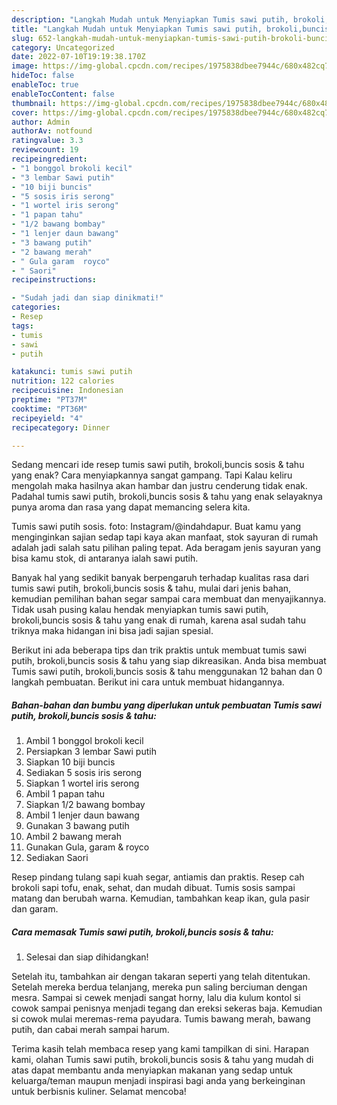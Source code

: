 ```yaml
---
description: "Langkah Mudah untuk Menyiapkan Tumis sawi putih, brokoli,buncis sosis &amp;amp; tahu, Lezat Sekali"
title: "Langkah Mudah untuk Menyiapkan Tumis sawi putih, brokoli,buncis sosis &amp;amp; tahu, Lezat Sekali"
slug: 652-langkah-mudah-untuk-menyiapkan-tumis-sawi-putih-brokoli-buncis-sosis-and-amp-tahu-lezat-sekali
category: Uncategorized
date: 2022-07-10T19:19:38.170Z
image: https://img-global.cpcdn.com/recipes/1975838dbee7944c/680x482cq70/tumis-sawi-putih-brokolibuncis-sosis-tahu-foto-resep-utama.jpg
hideToc: false
enableToc: true
enableTocContent: false
thumbnail: https://img-global.cpcdn.com/recipes/1975838dbee7944c/680x482cq70/tumis-sawi-putih-brokolibuncis-sosis-tahu-foto-resep-utama.jpg
cover: https://img-global.cpcdn.com/recipes/1975838dbee7944c/680x482cq70/tumis-sawi-putih-brokolibuncis-sosis-tahu-foto-resep-utama.jpg
author: Admin
authorAv: notfound
ratingvalue: 3.3
reviewcount: 19
recipeingredient:
- "1 bonggol brokoli kecil"
- "3 lembar Sawi putih"
- "10 biji buncis"
- "5 sosis iris serong"
- "1 wortel iris serong"
- "1 papan tahu"
- "1/2 bawang bombay"
- "1 lenjer daun bawang"
- "3 bawang putih"
- "2 bawang merah"
- " Gula garam  royco"
- " Saori"
recipeinstructions:

- "Sudah jadi dan siap dinikmati!"
categories:
- Resep
tags:
- tumis
- sawi
- putih

katakunci: tumis sawi putih 
nutrition: 122 calories
recipecuisine: Indonesian
preptime: "PT37M"
cooktime: "PT36M"
recipeyield: "4"
recipecategory: Dinner

---
```



Sedang mencari ide resep tumis sawi putih, brokoli,buncis sosis &amp; tahu yang enak? Cara menyiapkannya sangat gampang. Tapi Kalau keliru mengolah maka hasilnya akan hambar dan justru cenderung tidak enak. Padahal tumis sawi putih, brokoli,buncis sosis &amp; tahu yang enak selayaknya punya aroma dan rasa yang dapat memancing selera kita.


Tumis sawi putih sosis. foto: Instagram/@indahdapur. Buat kamu yang menginginkan sajian sedap tapi kaya akan manfaat, stok sayuran di rumah adalah jadi salah satu pilihan paling tepat. Ada beragam jenis sayuran yang bisa kamu stok, di antaranya ialah sawi putih.

Banyak hal yang sedikit banyak berpengaruh terhadap kualitas rasa dari tumis sawi putih, brokoli,buncis sosis &amp; tahu, mulai dari jenis bahan, kemudian pemilihan bahan segar sampai cara membuat dan menyajikannya. Tidak usah pusing kalau hendak menyiapkan tumis sawi putih, brokoli,buncis sosis &amp; tahu yang enak di rumah, karena asal sudah tahu triknya maka hidangan ini bisa jadi sajian spesial.


Berikut ini ada beberapa tips dan trik praktis untuk membuat tumis sawi putih, brokoli,buncis sosis &amp; tahu yang siap dikreasikan. Anda bisa membuat Tumis sawi putih, brokoli,buncis sosis &amp; tahu menggunakan 12 bahan dan 0 langkah pembuatan. Berikut ini cara untuk membuat hidangannya.

<!--inarticleads1-->

##### Bahan-bahan dan bumbu yang diperlukan untuk pembuatan Tumis sawi putih, brokoli,buncis sosis &amp; tahu:

1. Ambil 1 bonggol brokoli kecil
1. Persiapkan 3 lembar Sawi putih
1. Siapkan 10 biji buncis
1. Sediakan 5 sosis iris serong
1. Siapkan 1 wortel iris serong
1. Ambil 1 papan tahu
1. Siapkan 1/2 bawang bombay
1. Ambil 1 lenjer daun bawang
1. Gunakan 3 bawang putih
1. Ambil 2 bawang merah
1. Gunakan  Gula, garam &amp; royco
1. Sediakan  Saori


Resep pindang tulang sapi kuah segar, antiamis dan praktis. Resep cah brokoli sapi tofu, enak, sehat, dan mudah dibuat. Tumis sosis sampai matang dan berubah warna. Kemudian, tambahkan keap ikan, gula pasir dan garam. 

<!--inarticleads2-->

##### Cara memasak Tumis sawi putih, brokoli,buncis sosis &amp; tahu:


1. Selesai dan siap dihidangkan!

Setelah itu, tambahkan air dengan takaran seperti yang telah ditentukan. Setelah mereka berdua telanjang, mereka pun saling berciuman dengan mesra. Sampai si cewek menjadi sangat horny, lalu dia kulum kontol si cowok sampai penisnya menjadi tegang dan ereksi sekeras baja. Kemudian si cowok mulai meremas-rema payudara. Tumis bawang merah, bawang putih, dan cabai merah sampai harum. 

Terima kasih telah membaca resep yang kami tampilkan di sini. Harapan kami, olahan Tumis sawi putih, brokoli,buncis sosis &amp; tahu yang mudah di atas dapat membantu anda menyiapkan makanan yang sedap untuk keluarga/teman maupun menjadi inspirasi bagi anda yang berkeinginan untuk berbisnis kuliner. Selamat mencoba!
